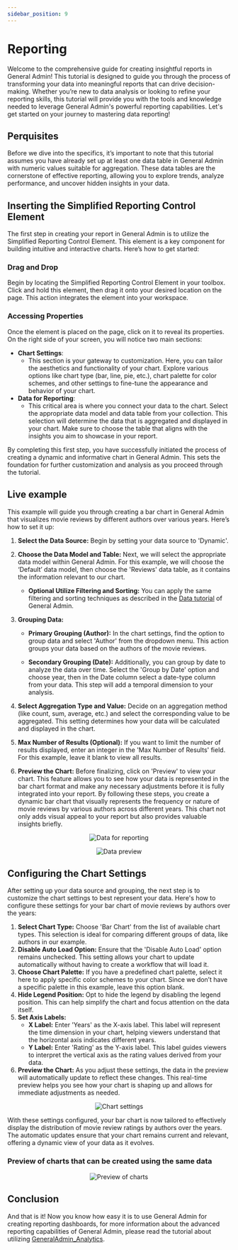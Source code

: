 ```yaml
---
sidebar_position: 9
---
```


# Reporting

Welcome to the comprehensive guide for creating insightful reports in General Admin! This tutorial is designed to guide you through the process of transforming your data into meaningful reports that can drive decision-making. Whether you’re new to data analysis or looking to refine your reporting skills, this tutorial will provide you with the tools and knowledge needed to leverage General Admin's powerful reporting capabilities. Let's get started on your journey to mastering data reporting!

## Perquisites

Before we dive into the specifics, it’s important to note that this tutorial assumes you have already set up at least one data table in General Admin with numeric values suitable for aggregation. These data tables are the cornerstone of effective reporting, allowing you to explore trends, analyze performance, and uncover hidden insights in your data.

## Inserting the Simplified Reporting Control Element

The first step in creating your report in General Admin is to utilize the Simplified Reporting Control Element. This element is a key component for building intuitive and interactive charts. Here’s how to get started:

### Drag and Drop

Begin by locating the Simplified Reporting Control Element in your toolbox. Click and hold this element, then drag it onto your desired location on the page. This action integrates the element into your workspace.

### Accessing Properties

Once the element is placed on the page, click on it to reveal its properties. On the right side of your screen, you will notice two main sections:

- **Chart Settings**:
  - This section is your gateway to customization. Here, you can tailor the aesthetics and functionality of your chart. Explore various options like chart type (bar, line, pie, etc.), chart palette for color schemes, and other settings to fine-tune the appearance and behavior of your chart.
- **Data for Reporting**:
  - This critical area is where you connect your data to the chart. Select the appropriate data model and data table from your collection. This selection will determine the data that is aggregated and displayed in your chart. Make sure to choose the table that aligns with the insights you aim to showcase in your report.

By completing this first step, you have successfully initiated the process of creating a dynamic and informative chart in General Admin. This sets the foundation for further customization and analysis as you proceed through the tutorial.

## Live example

This example will guide you through creating a bar chart in General Admin that visualizes movie reviews by different authors over various years. Here’s how to set it up:

1. **Select the Data Source:** Begin by setting your data source to 'Dynamic'.
2. **Choose the Data Model and Table:** Next, we will select the appropriate data model within General Admin. For this example, we will choose the ‘Default’ data model, then choose the 'Reviews' data table, as it contains the information relevant to our chart.
   - **Optional Utilize Filtering and Sorting:** You can apply the same filtering and sorting techniques as described in the [Data tutorial](./data.md) of General Admin.
3. **Grouping Data:**

   - **Primary Grouping (Author):** In the chart settings, find the option to group data and select 'Author' from the dropdown menu. This action groups your data based on the authors of the movie reviews.

   - **Secondary Grouping (Date):** Additionally, you can group by date to analyze the data over time. Select the 'Group by Date' option and choose year, then in the Date column select a date-type column from your data. This step will add a temporal dimension to your analysis.

4. **Select Aggregation Type and Value:** Decide on an aggregation method (like count, sum, average, etc.) and select the corresponding value to be aggregated. This setting determines how your data will be calculated and displayed in the chart.
5. **Max Number of Results (Optional):** If you want to limit the number of results displayed, enter an integer in the 'Max Number of Results' field. For this example, leave it blank to view all results.
6. **Preview the Chart:** Before finalizing, click on 'Preview' to view your chart. This feature allows you to see how your data is represented in the bar chart format and make any necessary adjustments before it is fully integrated into your report.
   By following these steps, you create a dynamic bar chart that visually represents the frequency or nature of movie reviews by various authors across different years. This chart not only adds visual appeal to your report but also provides valuable insights briefly.

<center>

![Data for reporting](../../static/media/simplified_reporting1.png)

</center>

<center>

![Data preview](../../static/media/simplified_reporting2.png)

</center>

## Configuring the Chart Settings

After setting up your data source and grouping, the next step is to customize the chart settings to best represent your data. Here's how to configure these settings for your bar chart of movie reviews by authors over the years:

1. **Select Chart Type:** Choose 'Bar Chart' from the list of available chart types. This selection is ideal for comparing different groups of data, like authors in our example.
2. **Disable Auto Load Option:** Ensure that the 'Disable Auto Load' option remains unchecked. This setting allows your chart to update automatically without having to create a workflow that will load it.
3. **Choose Chart Palette:** If you have a predefined chart palette, select it here to apply specific color schemes to your chart. Since we don’t have a specific palette in this example, leave this option blank.
4. **Hide Legend Position:** Opt to hide the legend by disabling the legend position. This can help simplify the chart and focus attention on the data itself.
5. **Set Axis Labels:**
   - **X Label:** Enter 'Years' as the X-axis label. This label will represent the time dimension in your chart, helping viewers understand that the horizontal axis indicates different years.
   - **Y Label:** Enter 'Rating' as the Y-axis label. This label guides viewers to interpret the vertical axis as the rating values derived from your data.
6. **Preview the Chart:** As you adjust these settings, the data in the preview will automatically update to reflect these changes. This real-time preview helps you see how your chart is shaping up and allows for immediate adjustments as needed.

<center>

![Chart settings](../../static/media/simplified_reporting3.png)

</center>

With these settings configured, your bar chart is now tailored to effectively display the distribution of movie review ratings by authors over the years. The automatic updates ensure that your chart remains current and relevant, offering a dynamic view of your data as it evolves.

### Preview of charts that can be created using the same data

<center>

![Preview of charts](../../static/media/simplified_reporting4.png)

</center>

## Conclusion

And that is it! Now you know how easy it is to use General Admin for creating reporting dashboards, for more information about the advanced reporting capabilities of General Admin, please read the tutorial about utilizing [GeneralAdmin_Analytics](./ga-analytics.md).

